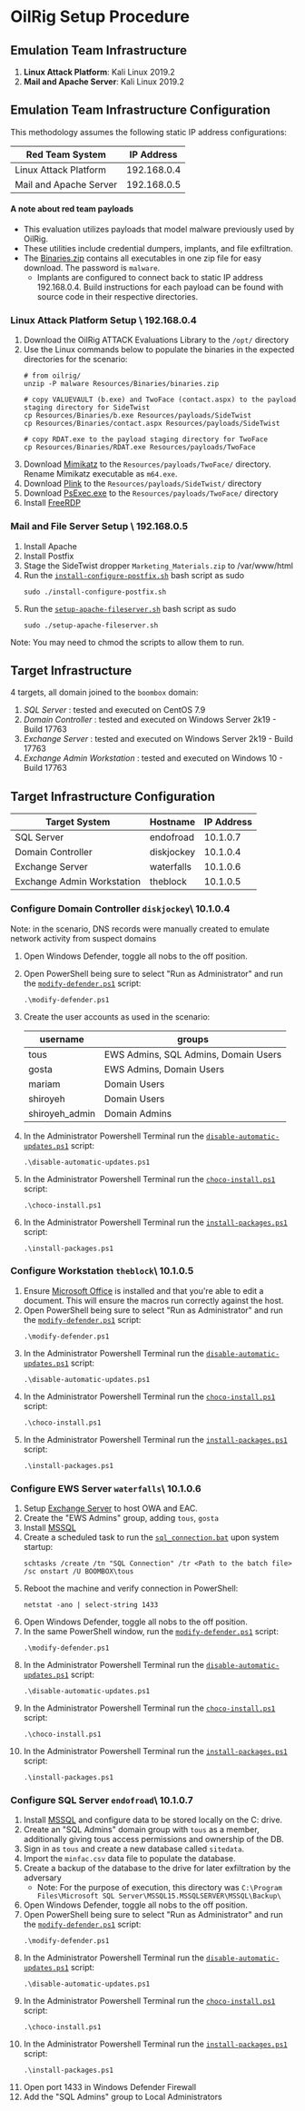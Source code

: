 # OilRig Setup Procedure

## Emulation Team Infrastructure

1.  **Linux Attack Platform**: Kali Linux 2019.2
2.  **Mail and Apache Server**: Kali Linux 2019.2 

## Emulation Team Infrastructure Configuration

This methodology assumes the following static IP address configurations:

| Red Team System | IP Address |
| ------ | ------ |
| Linux Attack Platform | 192.168.0.4 |
| Mail and Apache Server | 192.168.0.5 |	

#### A note about red team payloads

- This evaluation utilizes payloads that model malware previously used by OilRig.
- These utilities include credential dumpers, implants, and file exfiltration.
- The [Binaries.zip](../Resources/Binaries/binaries.zip) contains all executables in one zip file for easy download. The password is `malware`.
  - Implants are configured to connect back to static IP address 192.168.0.4. Build instructions for each payload can be found with source code in their respective directories.

### Linux Attack Platform Setup \ 192.168.0.4

1. Download the OilRig ATTACK Evaluations Library to the `/opt/` directory
1. Use the Linux commands below to populate the binaries in the expected directories for the scenario:
    ```
    # from oilrig/
    unzip -P malware Resources/Binaries/binaries.zip

    # copy VALUEVAULT (b.exe) and TwoFace (contact.aspx) to the payload staging directory for SideTwist
    cp Resources/Binaries/b.exe Resources/payloads/SideTwist
    cp Resources/Binaries/contact.aspx Resources/payloads/SideTwist

    # copy RDAT.exe to the payload staging directory for TwoFace
    cp Resources/Binaries/RDAT.exe Resources/payloads/TwoFace
    ```
1. Download [Mimikatz](https://github.com/gentilkiwi/mimikatz/wiki) to the `Resources/payloads/TwoFace/` directory. Rename Mimikatz executable as `m64.exe`.
1. Download [Plink](https://www.chiark.greenend.org.uk/~sgtatham/putty/latest.html) to the `Resources/payloads/SideTwist/` directory
1. Download [PsExec.exe](https://learn.microsoft.com/en-us/sysinternals/downloads/psexec) to the `Resources/payloads/TwoFace/` directory
1. Install [FreeRDP](https://github.com/FreeRDP/FreeRDP)

### Mail and File Server Setup \ 192.168.0.5
1. Install Apache
1. Install Postfix
1. Stage the SideTwist dropper `Marketing_Materials.zip` to /var/www/html
1. Run the [`install-configure-postfix.sh`](../../Resources/setup/install-configure-postfix.sh) bash script as sudo
    ```
    sudo ./install-configure-postfix.sh
    ```
1. Run the [`setup-apache-fileserver.sh`](../../Resources/setup/setup-apache-fileserver.sh) bash script as sudo
    ```
    sudo ./setup-apache-fileserver.sh
    ```
Note: You may need to chmod the scripts to allow them to run.

## Target Infrastructure

4 targets, all domain joined to the `boombox` domain:
1. *SQL Server* : tested and executed on CentOS 7.9
1. *Domain Controller* : tested and executed on Windows Server 2k19 - Build 17763
1. *Exchange Server* : tested and executed on Windows Server 2k19 - Build 17763
1. *Exchange Admin Workstation* : tested and executed on Windows 10 - Build 17763

## Target Infrastructure Configuration

| Target System | Hostname | IP Address |
| ------ | ------ | ------|
| SQL Server | endofroad | 10.1.0.7
| Domain Controller | diskjockey | 10.1.0.4 |
| Exchange Server | waterfalls | 10.1.0.6 |
| Exchange Admin Workstation | theblock | 10.1.0.5 |

### Configure Domain Controller `diskjockey`\ 10.1.0.4
Note: in the scenario, DNS records were manually created to emulate network activity from suspect domains
1. Open Windows Defender, toggle all nobs to the off position.
1. Open PowerShell being sure to select "Run as Administrator" and run the [`modify-defender.ps1`](../../Resources/preflight/modify-defender.ps1) script:
    ```
    .\modify-defender.ps1
    ```
1. Create the user accounts as used in the scenario:

    | username | groups |
    | ---------- | ----------|
    | tous | EWS Admins, SQL Admins, Domain Users |
    | gosta | EWS Admins, Domain Users | 
    | mariam | Domain Users |
    | shiroyeh | Domain Users |
    | shiroyeh_admin | Domain Admins |

1. In the Administrator Powershell Terminal run the [`disable-automatic-updates.ps1`](../../Resources/setup/disable-automatic-updates.ps1) script:
    ```
    .\disable-automatic-updates.ps1
    ```
1. In the Administrator Powershell Terminal run the [`choco-install.ps1`](../../Resources/setup/choco-install.ps1) script:
    ```
    .\choco-install.ps1
    ```
1. In the Administrator Powershell Terminal run the [`install-packages.ps1`](../../Resources/setup/install-packages.ps1) script:
    ```
    .\install-packages.ps1
    ```

### Configure Workstation `theblock`\ 10.1.0.5
1. Ensure [Microsoft Office](https://www.microsoft.com/en-us/download/office.aspx) is installed and that you're able to edit a document. This will ensure the macros run correctly against the host.
1. Open PowerShell being sure to select "Run as Administrator" and run the [`modify-defender.ps1`](../../Resources/preflight/modify-defender.ps1) script:
    ```
    .\modify-defender.ps1
    ```
1. In the Administrator Powershell Terminal run the [`disable-automatic-updates.ps1`](../../Resources/setup/disable-automatic-updates.ps1) script:
    ```
    .\disable-automatic-updates.ps1
    ```
1. In the Administrator Powershell Terminal run the [`choco-install.ps1`](../../Resources/setup/choco-install.ps1) script:
    ```
    .\choco-install.ps1
    ```
1. In the Administrator Powershell Terminal run the [`install-packages.ps1`](../../Resources/setup/install-packages.ps1) script:
    ```
    .\install-packages.ps1
    ```
### Configure EWS Server `waterfalls`\ 10.1.0.6
1. Setup [Exchange Server](https://www.microsoft.com/en-us/download/details.aspx?id=103477) to host OWA and EAC.
1. Create the "EWS Admins" group, adding `tous`, `gosta`
1. Install [MSSQL](https://www.microsoft.com/en-us/sql-server/sql-server-2019) 
1. Create a scheduled task to run the [`sql_connection.bat`](../../Resources/Infrastructure) upon system startup:
    ```
    schtasks /create /tn "SQL Connection" /tr <Path to the batch file> /sc onstart /U BOOMBOX\tous
    ```
1. Reboot the machine and verify connection in PowerShell:
    ```
    netstat -ano | select-string 1433
    ```
1. Open Windows Defender, toggle all nobs to the off position.
1. In the same PowerShell window,  run the [`modify-defender.ps1`](../../Resources/preflight/modify-defender.ps1) script:
    ```
    .\modify-defender.ps1
    ```
1. In the Administrator Powershell Terminal run the [`disable-automatic-updates.ps1`](../../Resources/setup/disable-automatic-updates.ps1) script:
    ```
    .\disable-automatic-updates.ps1
    ```
1. In the Administrator Powershell Terminal run the [`choco-install.ps1`](../../Resources/setup/choco-install.ps1) script:
    ```
    .\choco-install.ps1
    ```
1. In the Administrator Powershell Terminal run the [`install-packages.ps1`](../../Resources/setup/install-packages.ps1) script:
    ```
    .\install-packages.ps1
    ```
### Configure SQL Server `endofroad`\ 10.1.0.7

1. Install [MSSQL](https://www.microsoft.com/en-us/sql-server/sql-server-2019) and configure data to be stored locally on the C: drive.
1. Create an "SQL Admins" domain group with `tous` as a member, additionally giving tous access permissions and ownership of the DB.
1. Sign in as `tous` and create a new database called `sitedata`.
1. Import the `minfac.csv` data file to populate the database.
1. Create a backup of the database to the drive for later exfiltration by the adversary
	* Note: For the purpose of execution, this directory was `C:\Program Files\Microsoft SQL Server\MSSQL15.MSSQLSERVER\MSSQL\Backup\`
1. Open Windows Defender, toggle all nobs to the off position.
1. Open PowerShell being sure to select "Run as Administrator" and run the [`modify-defender.ps1`](../../Resources/preflight/modify-defender.ps1) script:
    ```
    .\modify-defender.ps1
    ```
1. In the Administrator Powershell Terminal run the [`disable-automatic-updates.ps1`](../../Resources/setup/disable-automatic-updates.ps1) script:
    ```
    .\disable-automatic-updates.ps1
    ```
1. In the Administrator Powershell Terminal run the [`choco-install.ps1`](../../Resources/setup/choco-install.ps1) script:
    ```
    .\choco-install.ps1
    ```
1. In the Administrator Powershell Terminal run the [`install-packages.ps1`](../../Resources/setup/install-packages.ps1) script:
    ```
    .\install-packages.ps1
    ```
1. Open port 1433 in Windows Defender Firewall
1. Add the "SQL Admins" group to Local Administrators

